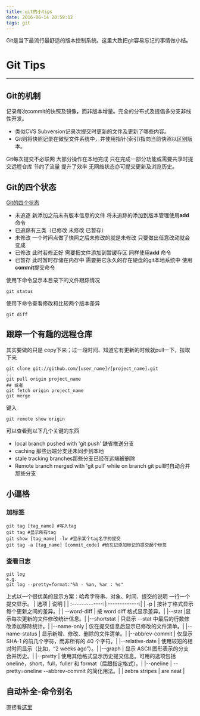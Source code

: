 ```yaml
---
title: git的小tips
date: 2016-06-14 20:59:12
tags: git
---
```

Git是当下最流行最舒适的版本控制系统。这里大致把git容易忘记的事情做小结。

# Git Tips

---

## Git的机制
记录每次commit的快照及镜像，而非版本增量。完全的分布式及提倡多分支非线性开发。

- 类似CVS Subversion记录次提交时更新的文件及更新了哪些内容。
- Git则将快照记录在微型文件系统中，并使用指针(索引)指向当前快照以区别版本。

Git每次提交不必联网 大部分操作在本地完成 只在完成一部分功能或需要共享时提交远程仓库 节约了流量 提升了效率 无网络状态亦可提交更新及浏览历史。

## Git的四个状态
[Git的四个状态](!http://ooo.0o0.ooo/2016/06/14/57600bfe92c91.png) 
- 未追逐 新添加之前未有版本信息的文件 将未追踪的添加到版本管理使用**add**命令
- 已追踪有三类（已修改 未修改 已暂存）
- 未修改 一个时间点做了快照之后未修改的就是未修改 只要做出任意改动就会变成
- 已修改 此时若修正好 需要把文件添加到暂缓存区 同样使用**add** 命令
- 已暂存 此时暂时存储在内存中 需要把它永久的存在硬盘的git本地系统中 使用**commit**提交命令

使用下命令显示本目录下的文件跟踪情况

```shell
git status
```
使用下命令查看修改和比较两个版本差异

```shell
git diff
```

## 跟踪一个有趣的远程仓库
其实要做的只是 copy下来；过一段时间、知道它有更新的时候就pull一下，拉取下来

```shell
git clone git://github.com/[user_name]/[project_name].git
..
git pull origin project_name
## 或者
git fetch origin project_name
git merge
```

键入

```shell
git remote show origin
```
可以查看到以下几个关键的东西
- local branch pushed with 'git push' 缺省推送分支
- caching 那些远端分支还未同步到本地
- stale tracking branches那些分支已经在远端被删除
- Remote branch merged with 'git pull' while on branch  git pull时自动合并那些分支

## 小逼格
### 加标签

```shell
git tag [tag_name] #写入tag
git tag #显示所有tag
git show [tag_name] -lw #显示某个tag名字的提交
git tag -a [tag_name] [commit_code] #给忘记添加标记的提交起个标签
```
### 查看日志

```shell
git log 
e.g. 
git log --pretty=format:"%h - %an, %ar : %s" 
```
上式以一个很优美的显示方案：哈希字符串、对象、时间、提交的说明 一行一个提交显示。
| 选项        | 说明           |
| :-------------:|:-------------:|
| -p  |  按补丁格式显示每个更新之间的差异。| 
| --word-diff |  按 word diff 格式显示差异。|
|--stat  |显示每次更新的文件修改统计信息。|
|--shortstat    | 只显示 --stat 中最后的行数修改添加移除统计。|
|--name-only   |  仅在提交信息后显示已修改的文件清单。|
|--name-status  | 显示新增、修改、删除的文件清单。|
|--abbrev-commit  |   仅显示 SHA-1 的前几个字符，而非所有的 40 个字符。|
|--relative-date   |  使用较短的相对时间显示（比如，“2 weeks ago”）。|
|--graph  |   显示 ASCII 图形表示的分支合并历史。|
|--pretty  |  使用其他格式显示历史提交信息。可用的选项包括oneline，short，full，fuller 和 format（后跟指定格式）。|
|--oneline |  --pretty=oneline --abbrev-commit 的简化用法。|
| zebra stripes | are neat      |
## 自动补全-命令别名
直接看[这里](http://www.fenby.com/courses/sections/ji-qiao-he-qiao-men/)
